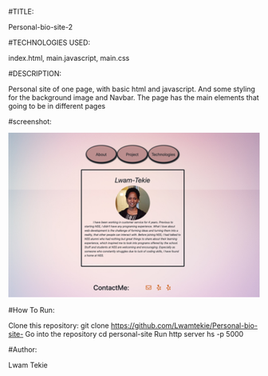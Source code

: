 #TITLE:

Personal-bio-site-2

#TECHNOLOGIES USED:

index.html, main.javascript, main.css

#DESCRIPTION:

Personal site of one page, with basic html and javascript. And some styling for the background image and Navbar. The page has the main elements that going to be in different pages

#screenshot:

![ screenshot](https://raw.githubusercontent.com/Lwamtekie/personal-bio-site-02/master/images/screencapture-localhost-8081-2019-07-11-19_02_20.png)


#How To Run:

 Clone this repository: git clone https://github.com/Lwamtekie/Personal-bio-site- Go into the repository cd personal-site Run http server hs -p 5000

#Author:

Lwam Tekie